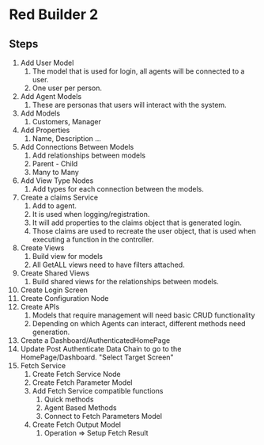 # Red Builder 2


## Steps

1. Add User Model
    1. The model that is used for login, all agents will be connected to a user.
    1. One user per person.
1. Add Agent Models
    1. These are personas that users will interact with the system.
1. Add Models
    1. Customers, Manager
1. Add Properties
    1. Name, Description ...
1. Add Connections Between Models
    1. Add relationships between models
    1. Parent - Child
    1. Many to Many
1. Add View Type Nodes
    1. Add types for each connection between the models.
1. Create a claims Service
    1. Add to agent.
    1. It is used when logging/registration.
    1. It will add properties to the claims object that is generated login.
    1. Those claims are used to recreate the user object, that is used when executing a function in the controller.
1. Create Views
    1. Build view for models
    1. All GetALL views need to have filters attached.
1. Create Shared Views
    1. Build shared views for the relationships between models.
1. Create Login Screen
1. Create Configuration Node
1. Create APIs
    1. Models that require management will need basic CRUD functionality
    1. Depending on which Agents can interact, different methods need generation.
1. Create a Dashboard/AuthenticatedHomePage
1. Update Post Authenticate Data Chain to go to the HomePage/Dashboard. "Select Target Screen"
1. Fetch Service
    1. Create Fetch Service Node
    1. Create Fetch Parameter Model
    1. Add Fetch Service compatible functions
        1. Quick methods
        1. Agent Based Methods
        1. Connect to Fetch Parameters Model
    1. Create Fetch Output Model
        1.  Operation => Setup Fetch Result
